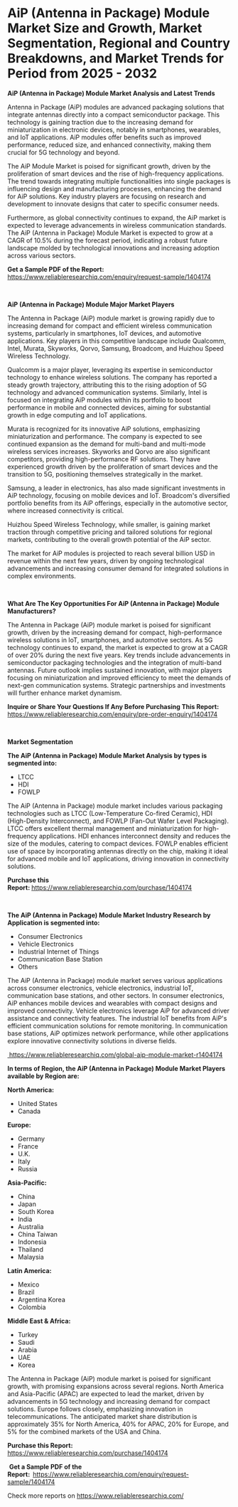 <p><h1>AiP (Antenna in Package) Module Market Size and Growth, Market Segmentation, Regional and Country Breakdowns, and Market Trends for Period from 2025 -  2032</h1></p><p><strong>AiP (Antenna in Package) Module Market Analysis and Latest Trends</strong></p>
<p><p>Antenna in Package (AiP) modules are advanced packaging solutions that integrate antennas directly into a compact semiconductor package. This technology is gaining traction due to the increasing demand for miniaturization in electronic devices, notably in smartphones, wearables, and IoT applications. AiP modules offer benefits such as improved performance, reduced size, and enhanced connectivity, making them crucial for 5G technology and beyond.</p><p>The AiP Module Market is poised for significant growth, driven by the proliferation of smart devices and the rise of high-frequency applications. The trend towards integrating multiple functionalities into single packages is influencing design and manufacturing processes, enhancing the demand for AiP solutions. Key industry players are focusing on research and development to innovate designs that cater to specific consumer needs.</p><p>Furthermore, as global connectivity continues to expand, the AiP market is expected to leverage advancements in wireless communication standards. The AiP (Antenna in Package) Module Market is expected to grow at a CAGR of 10.5% during the forecast period, indicating a robust future landscape molded by technological innovations and increasing adoption across various sectors.</p></p>
<p><strong>Get a Sample PDF of the Report:&nbsp;</strong> <a href="https://www.reliableresearchiq.com/enquiry/request-sample/1404174?utm_campaign=1876&utm_medium=2&utm_source=Github&utm_content=ia&utm_term=13012025&utm_id=aip-antenna-in-package-module">https://www.reliableresearchiq.com/enquiry/request-sample/1404174</a></p>
<p>&nbsp;</p>
<p><strong>AiP (Antenna in Package) Module Major Market Players</strong></p>
<p><p>The Antenna in Package (AiP) module market is growing rapidly due to increasing demand for compact and efficient wireless communication systems, particularly in smartphones, IoT devices, and automotive applications. Key players in this competitive landscape include Qualcomm, Intel, Murata, Skyworks, Qorvo, Samsung, Broadcom, and Huizhou Speed Wireless Technology.</p><p>Qualcomm is a major player, leveraging its expertise in semiconductor technology to enhance wireless solutions. The company has reported a steady growth trajectory, attributing this to the rising adoption of 5G technology and advanced communication systems. Similarly, Intel is focused on integrating AiP modules within its portfolio to boost performance in mobile and connected devices, aiming for substantial growth in edge computing and IoT applications.</p><p>Murata is recognized for its innovative AiP solutions, emphasizing miniaturization and performance. The company is expected to see continued expansion as the demand for multi-band and multi-mode wireless services increases. Skyworks and Qorvo are also significant competitors, providing high-performance RF solutions. They have experienced growth driven by the proliferation of smart devices and the transition to 5G, positioning themselves strategically in the market.</p><p>Samsung, a leader in electronics, has also made significant investments in AiP technology, focusing on mobile devices and IoT. Broadcom's diversified portfolio benefits from its AiP offerings, especially in the automotive sector, where increased connectivity is critical.</p><p>Huizhou Speed Wireless Technology, while smaller, is gaining market traction through competitive pricing and tailored solutions for regional markets, contributing to the overall growth potential of the AiP sector.</p><p>The market for AiP modules is projected to reach several billion USD in revenue within the next few years, driven by ongoing technological advancements and increasing consumer demand for integrated solutions in complex environments.</p></p>
<p>&nbsp;</p>
<p><strong>What Are The Key Opportunities For AiP (Antenna in Package) Module Manufacturers?</strong></p>
<p><p>The Antenna in Package (AiP) module market is poised for significant growth, driven by the increasing demand for compact, high-performance wireless solutions in IoT, smartphones, and automotive sectors. As 5G technology continues to expand, the market is expected to grow at a CAGR of over 20% during the next five years. Key trends include advancements in semiconductor packaging technologies and the integration of multi-band antennas. Future outlook implies sustained innovation, with major players focusing on miniaturization and improved efficiency to meet the demands of next-gen communication systems. Strategic partnerships and investments will further enhance market dynamism.</p></p>
<p><strong>Inquire or Share Your Questions If Any Before Purchasing This Report:</strong> <a href="https://www.reliableresearchiq.com/enquiry/pre-order-enquiry/1404174?utm_campaign=1876&utm_medium=2&utm_source=Github&utm_content=ia&utm_term=13012025&utm_id=aip-antenna-in-package-module">https://www.reliableresearchiq.com/enquiry/pre-order-enquiry/1404174</a></p>
<p>&nbsp;</p>
<p><strong>Market Segmentation</strong></p>
<p><strong>The AiP (Antenna in Package) Module Market Analysis by types is segmented into:</strong></p>
<p><ul><li>LTCC</li><li>HDI</li><li>FOWLP</li></ul></p>
<p><p>The AiP (Antenna in Package) module market includes various packaging technologies such as LTCC (Low-Temperature Co-fired Ceramic), HDI (High-Density Interconnect), and FOWLP (Fan-Out Wafer Level Packaging). LTCC offers excellent thermal management and miniaturization for high-frequency applications. HDI enhances interconnect density and reduces the size of the modules, catering to compact devices. FOWLP enables efficient use of space by incorporating antennas directly on the chip, making it ideal for advanced mobile and IoT applications, driving innovation in connectivity solutions.</p></p>
<p><strong>Purchase this Report:&nbsp;</strong><a href="https://www.reliableresearchiq.com/purchase/1404174?utm_campaign=1876&utm_medium=2&utm_source=Github&utm_content=ia&utm_term=13012025&utm_id=aip-antenna-in-package-module">https://www.reliableresearchiq.com/purchase/1404174</a></p>
<p>&nbsp;</p>
<p><strong>The AiP (Antenna in Package) Module Market Industry Research by Application is segmented into:</strong></p>
<p><ul><li>Consumer Electronics</li><li>Vehicle Electronics</li><li>Industrial Internet of Things</li><li>Communication Base Station</li><li>Others</li></ul></p>
<p><p>The AiP (Antenna in Package) module market serves various applications across consumer electronics, vehicle electronics, industrial IoT, communication base stations, and other sectors. In consumer electronics, AiP enhances mobile devices and wearables with compact designs and improved connectivity. Vehicle electronics leverage AiP for advanced driver assistance and connectivity features. The industrial IoT benefits from AiP's efficient communication solutions for remote monitoring. In communication base stations, AiP optimizes network performance, while other applications explore innovative connectivity solutions in diverse fields.</p></p>
<p><a href="https://www.reliableresearchiq.com/global-aip-module-market-r1404174?utm_campaign=1876&utm_medium=2&utm_source=Github&utm_content=ia&utm_term=13012025&utm_id=aip-antenna-in-package-module">&nbsp;https://www.reliableresearchiq.com/global-aip-module-market-r1404174</a></p>
<p><strong>In terms of Region, the AiP (Antenna in Package) Module Market Players available by Region are:</strong></p>
<p>
    <p> <strong> North America: </strong>
        <ul>
            <li>United States</li>
            <li>Canada</li>
        </ul>
        </p> 
    <p> <strong> Europe: </strong>
        <ul>
            <li>Germany</li>
            <li>France</li>
            <li>U.K.</li>
            <li>Italy</li>
            <li>Russia</li>
        </ul>
        </p> 
    <p> <strong> Asia-Pacific: </strong>
        <ul>
            <li>China</li>
            <li>Japan</li>
            <li>South Korea</li>
            <li>India</li>
            <li>Australia</li>
            <li>China Taiwan</li>
            <li>Indonesia</li>
            <li>Thailand</li>
            <li>Malaysia</li>
        </ul>
        </p> 
    <p> <strong> Latin America: </strong>
        <ul>
            <li>Mexico</li>
            <li>Brazil</li>
            <li>Argentina Korea</li>
            <li>Colombia</li>
        </ul>
        </p> 
    <p> <strong> Middle East & Africa: </strong>
        <ul>
            <li>Turkey</li>
            <li>Saudi</li>
            <li>Arabia</li>
            <li>UAE</li>
            <li>Korea</li>
        </ul>
    </p>
    </p>
<p><p>The Antenna in Package (AiP) module market is poised for significant growth, with promising expansions across several regions. North America and Asia-Pacific (APAC) are expected to lead the market, driven by advancements in 5G technology and increasing demand for compact solutions. Europe follows closely, emphasizing innovation in telecommunications. The anticipated market share distribution is approximately 35% for North America, 40% for APAC, 20% for Europe, and 5% for the combined markets of the USA and China.</p></p>
<p><strong>Purchase this Report: </strong><a href="https://www.reliableresearchiq.com/purchase/1404174?utm_campaign=1876&utm_medium=2&utm_source=Github&utm_content=ia&utm_term=13012025&utm_id=aip-antenna-in-package-module">https://www.reliableresearchiq.com/purchase/1404174</a></p>
<p>&nbsp;<strong>Get a Sample PDF of the Report:&nbsp;&nbsp;</strong><a href="https://www.reliableresearchiq.com/enquiry/request-sample/1404174?utm_campaign=1876&utm_medium=2&utm_source=Github&utm_content=ia&utm_term=13012025&utm_id=aip-antenna-in-package-module">https://www.reliableresearchiq.com/enquiry/request-sample/1404174</a></p>
<p><strong></strong></p>
<p>Check more reports on <a href="https://www.reliableresearchiq.com/?utm_campaign=1876&utm_medium=2&utm_source=Github&utm_content=ia&utm_term=13012025&utm_id=aip-antenna-in-package-module">https://www.reliableresearchiq.com/</a></p>